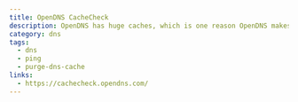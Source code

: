 ```yaml
---
title: OpenDNS CacheCheck
description: OpenDNS has huge caches, which is one reason OpenDNS makes your Internet experience faster. With CacheCheck, you can check what OpenDNS customers see when they request a domain. If there's something amiss, you may refresh OpenDNS's cache for that domain.
category: dns
tags:
  - dns
  - ping
  - purge-dns-cache
links:
  - https://cachecheck.opendns.com/
---
```

<!-- [DOC](https://raw.githubusercontent.com///master/README.md ':include') -->
